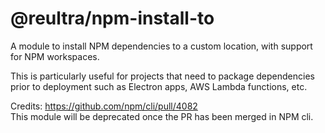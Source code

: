 # @reultra/npm-install-to

A module to install NPM dependencies to a custom location, with support for NPM workspaces.

This is particularly useful for projects that need to package dependencies prior to deployment such as Electron apps, AWS Lambda functions, etc.

Credits: https://github.com/npm/cli/pull/4082  
This module will be deprecated once the PR has been merged in NPM cli.
